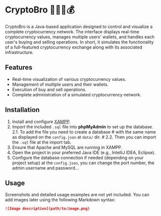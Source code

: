 # CryptoBro 🤑💲💵💰

CryptoBro is a Java-based application designed to control and visualize a complete cryptocurrency network. The interface displays real-time cryptocurrency values, manages multiple users' wallets, and handles each user's buying and selling operations. In short, it simulates the functionality of a full-featured cryptocurrency exchange along with its associated infrastructure.

## Features

- Real-time visualization of various cryptocurrency values.
- Management of multiple users and their wallets.
- Execution of buy and sell operations.
- Complete administration of a simulated cryptocurrency network.

## Installation

1. Install and configure [XAMPP](https://www.apachefriends.org/index.html).
2. Import the included `.sql` file into **phpMyAdmin** to set up the database.
    2.1. To add the file you need to create a database # with the same name as displayed on the `config.json` at `data/` dir. #
    2.2. Then you can import the `.sql` file at the import tab.
3. Ensure that Apache and MySQL are running in XAMPP.
4. Open the project in your preferred Java IDE (e.g., IntelliJ IDEA, Eclipse).
5. Configure the database connection if needed (depending on your project setup) at the `config.json`, you can change the port number, the admin username and password...

## Usage

Screenshots and detailed usage examples are not yet included. You can add images later using the following Markdown syntax:

```markdown
![Image description](path/to/image.png)

